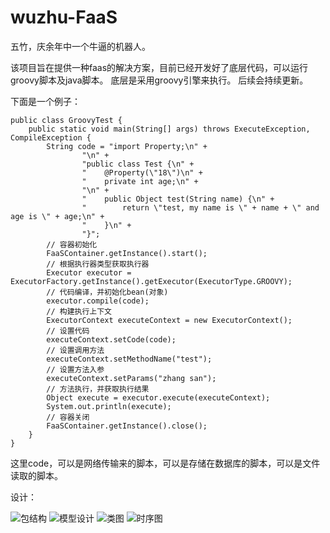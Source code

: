 # wuzhu-FaaS
五竹，庆余年中一个牛逼的机器人。

该项目旨在提供一种faas的解决方案，目前已经开发好了底层代码，可以运行groovy脚本及java脚本。
底层是采用groovy引擎来执行。
后续会持续更新。

下面是一个例子：
```
public class GroovyTest {
    public static void main(String[] args) throws ExecuteException, CompileException {
        String code = "import Property;\n" +
                "\n" +
                "public class Test {\n" +
                "    @Property(\"18\")\n" +
                "    private int age;\n" +
                "\n" +
                "    public Object test(String name) {\n" +
                "        return \"test, my name is \" + name + \" and age is \" + age;\n" +
                "    }\n" +
                "}";
        // 容器初始化
        FaaSContainer.getInstance().start();
        // 根据执行器类型获取执行器
        Executor executor = ExecutorFactory.getInstance().getExecutor(ExecutorType.GROOVY);
        // 代码编译，并初始化bean(对象)
        executor.compile(code);
        // 构建执行上下文
        ExecutorContext executeContext = new ExecutorContext();
        // 设置代码
        executeContext.setCode(code);
        // 设置调用方法
        executeContext.setMethodName("test");
        // 设置方法入参
        executeContext.setParams("zhang san");
        // 方法执行，并获取执行结果
        Object execute = executor.execute(executeContext);
        System.out.println(execute);
        // 容器关闭
        FaaSContainer.getInstance().close();
    }
}
```
这里code，可以是网络传输来的脚本，可以是存储在数据库的脚本，可以是文件读取的脚本。


设计：

![包结构](http://i1.fuimg.com/720396/50eaa2bd776c4a1d.png)
![模型设计](http://i1.fuimg.com/720396/ee1c05baa1645c8f.png)
![类图](http://i1.fuimg.com/720396/8ad495385b4e60c2.png)
![时序图](http://i2.tiimg.com/720396/7b158bc1503600dd.png)
